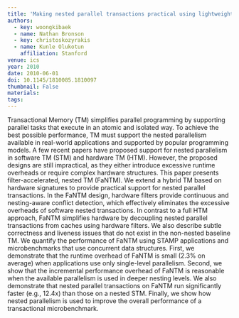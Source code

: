 ```yaml
---
title: 'Making nested parallel transactions practical using lightweight hardware support'
authors:
  - key: woongkibaek
  - name: Nathan Bronson
  - key: christoskozyrakis
  - name: Kunle Olukotun
    affiliation: Stanford
venue: ics
year: 2010
date: 2010-06-01
doi: 10.1145/1810085.1810097
thumbnail: False
materials:
tags:
---
```

Transactional Memory (TM) simplifies parallel programming by supporting parallel tasks that execute in an atomic and isolated way. To achieve the best possible performance, TM must support the nested parallelism available in real-world applications and supported by popular programming models. A few recent papers have proposed support for nested parallelism in software TM (STM) and hardware TM (HTM). However, the proposed designs are still impractical, as they either introduce excessive runtime overheads or require complex hardware structures.
This paper presents filter-accelerated, nested TM (FaNTM). We extend a hybrid TM based on hardware signatures to provide practical support for nested parallel transactions. In the FaNTM design, hardware filters provide continuous and nesting-aware conflict detection, which effectively eliminates the excessive overheads of software nested transactions. In contrast to a full HTM approach, FaNTM simplifies hardware by decoupling nested parallel transactions from caches using hardware filters. We also describe subtle correctness and liveness issues that do not exist in the non-nested baseline TM.
We quantify the performance of FaNTM using STAMP applications and microbenchmarks that use concurrent data structures. First, we demonstrate that the runtime overhead of FaNTM is small (2.3% on average) when applications use only single-level parallelism. Second, we show that the incremental performance overhead of FaNTM is reasonable when the available parallelism is used in deeper nesting levels. We also demonstrate that nested parallel transactions on FaNTM run significantly faster (e.g., 12.4x) than those on a nested STM. Finally, we show how nested parallelism is used to improve the overall performance of a transactional microbenchmark.

